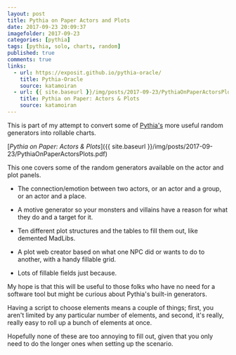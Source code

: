 ```yaml
---
layout: post
title: Pythia on Paper Actors and Plots
date: 2017-09-23 20:09:37
imagefolder: 2017-09-23
categories: [pythia]
tags: [pythia, solo, charts, random]
published: true
comments: true
links:
  - url: https://exposit.github.io/pythia-oracle/
    title: Pythia-Oracle
    source: katamoiran
  - url: {{ site.baseurl }}/img/posts/2017-09-23/PythiaOnPaperActorsPlots.pdf
    title: Pythia on Paper: Actors & Plots
    source: katamoiran
---
```


This is part of my attempt to convert some of <a href="https://exposit.github.io/pythia-oracle/">Pythia's</a> more useful random generators into rollable charts.

[*Pythia on Paper: Actors & Plots*]({{ site.baseurl }}/img/posts/2017-09-23/PythiaOnPaperActorsPlots.pdf)

This one covers some of the random generators available on the actor and plot panels.

<!--more-->

* The connection/emotion between two actors, or an actor and a group, or an actor and a place.

* A motive generator so your monsters and villains have a reason for what they do and a target for it.

* Ten different plot structures and the tables to fill them out, like demented MadLibs.

* A plot web creator based on what one NPC did or wants to do to another, with a handy fillable grid.

* Lots of fillable fields just because.

My hope is that this will be useful to those folks who have no need for a software tool but might be curious about Pythia's built-in generators.

Having a script to choose elements means a couple of things; first, you aren't limited by any particular number of elements, and second, it's really, really easy to roll up a bunch of elements at once.

Hopefully none of these are too annoying to fill out, given that you only need to do the longer ones when setting up the scenario.
